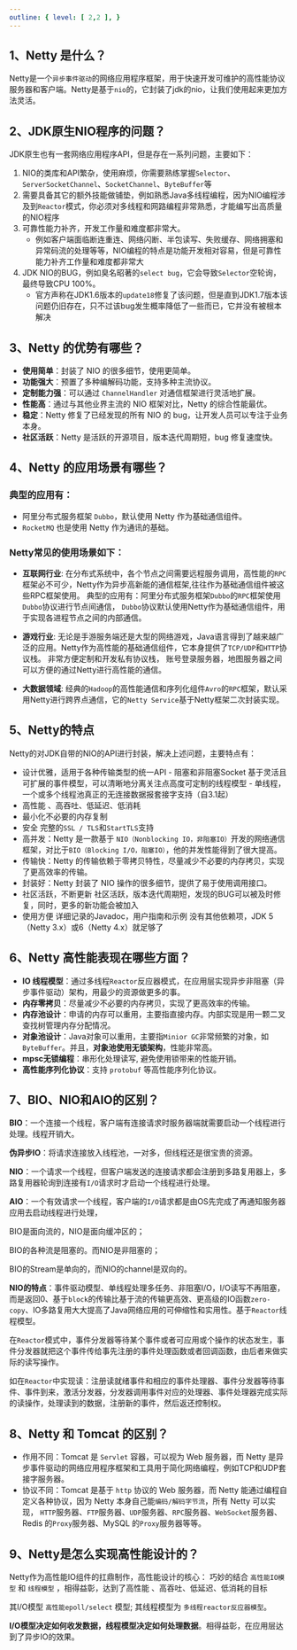 ```yaml
---
outline: { level: [ 2,2 ], }
---
```


## 1、Netty 是什么？

Netty是一个`异步事件驱动`的网络应用程序框架，用于快速开发可维护的高性能协议服务器和客户端。Netty是基于`nio`的，它封装了jdk的nio，让我们使用起来更加方法灵活。

## 2、JDK原生NIO程序的问题？

JDK原生也有一套网络应用程序API，但是存在一系列问题，主要如下：

1. NIO的类库和API繁杂，使用麻烦，你需要熟练掌握`Selector`、`ServerSocketChannel`、`SocketChannel`、`ByteBuffer`等
2. 需要具备其它的额外技能做铺垫，例如熟悉Java多线程编程，因为NIO编程涉及到`Reactor`模式，你必须对多线程和网路编程非常熟悉，才能编写出高质量的NIO程序
3. 可靠性能力补齐，开发工作量和难度都非常大。
    * 例如客户端面临断连重连、网络闪断、半包读写、失败缓存、网络拥塞和异常码流的处理等等，NIO编程的特点是功能开发相对容易，但是可靠性能力补齐工作量和难度都非常大
4. JDK NIO的BUG，例如臭名昭著的`select bug`，它会导致`Selector`空轮询，最终导致CPU 100%。
    * 官方声称在JDK1.6版本的`update18`修复了该问题，但是直到JDK1.7版本该问题仍旧存在，只不过该bug发生概率降低了一些而已，它并没有被根本解决

## 3、Netty 的优势有哪些？

* **使用简单**：封装了 NIO 的很多细节，使用更简单。
* **功能强大**：预置了多种编解码功能，支持多种主流协议。
* **定制能力强**：可以通过 `ChannelHandler` 对通信框架进行灵活地扩展。
* **性能高**：通过与其他业界主流的 NIO 框架对比，Netty 的综合性能最优。
* **稳定**：Netty 修复了已经发现的所有 NIO 的 bug，让开发人员可以专注于业务本身。
* **社区活跃**：Netty 是活跃的开源项目，版本迭代周期短，bug 修复速度快。

## 4、Netty 的应用场景有哪些？

### 典型的应用有：

* 阿里分布式服务框架 `Dubbo`，默认使用 Netty 作为基础通信组件。
* `RocketMQ` 也是使用 Netty 作为通讯的基础。

### Netty常见的使用场景如下：

* **互联网行业**: 在分布式系统中，各个节点之间需要远程服务调用，高性能的`RPC`框架必不可少，Netty作为异步高新能的通信框架,往往作为基础通信组件被这些RPC框架使用。 典型的应用有：阿里分布式服务框架`Dubbo`的`RPC`框架使用`Dubbo`协议进行节点间通信，
`Dubbo`协议默认使用Netty作为基础通信组件，用于实现各进程节点之间的内部通信。

* **游戏行业**: 无论是手游服务端还是大型的网络游戏，Java语言得到了越来越广泛的应用。Netty作为高性能的基础通信组件，它本身提供了`TCP/UDP`和`HTTP`协议栈。 非常方便定制和开发私有协议栈，
账号登录服务器，地图服务器之间可以方便的通过Netty进行高性能的通信。

* **大数据领域**: 经典的`Hadoop`的高性能通信和序列化组件`Avro`的`RPC`框架，默认采用Netty进行跨界点通信，它的`Netty Service`基于Netty框架二次封装实现。

## 5、Netty的特点

Netty的对JDK自带的NIO的API进行封装，解决上述问题，主要特点有：

* 设计优雅，适用于各种传输类型的统一API - 阻塞和非阻塞Socket 基于灵活且可扩展的事件模型，可以清晰地分离关注点高度可定制的线程模型 - 单线程，一个或多个线程池真正的无连接数据报套接字支持（自3.1起）
* 高性能 、高吞吐、低延迟、低消耗
* 最小化不必要的内存复制
* 安全 完整的`SSL / TLS`和`StartTLS`支持
* 高并发：Netty 是一款基于 `NIO（Nonblocking IO，非阻塞IO）`开发的网络通信框架，对比于`BIO（Blocking I/O，阻塞IO）`，他的并发性能得到了很大提高。
* 传输快：Netty 的传输依赖于零拷贝特性，尽量减少不必要的内存拷贝，实现了更高效率的传输。
* 封装好：Netty 封装了 NIO 操作的很多细节，提供了易于使用调用接口。
* 社区活跃，不断更新 社区活跃，版本迭代周期短，发现的BUG可以被及时修复，同时，更多的新功能会被加入
* 使用方便 详细记录的Javadoc，用户指南和示例 没有其他依赖项，JDK 5（Netty 3.x）或6（Netty 4.x）就足够了

## 6、Netty 高性能表现在哪些方面？

* **IO 线程模型**：通过多线程`Reactor`反应器模式，在应用层实现异步非阻塞（异步事件驱动）架构，用最少的资源做更多的事。
* **内存零拷贝**：尽量减少不必要的内存拷贝，实现了更高效率的传输。
* **内存池设计**：申请的内存可以重用，主要指直接内存。内部实现是用一颗二叉查找树管理内存分配情况。
* **对象池设计**：Java对象可以重用，主要指`Minior GC`非常频繁的对象，如`ByteBuffer`。并且，**对象池使用无锁架构**，性能非常高。
* **mpsc无锁编程**：串形化处理读写, 避免使用锁带来的性能开销。
* **高性能序列化协议**：支持 `protobuf` 等高性能序列化协议。

## 7、BIO、NIO和AIO的区别？

**BIO**：一个连接一个线程，客户端有连接请求时服务器端就需要启动一个线程进行处理。线程开销大。

**伪异步IO**：将请求连接放入线程池，一对多，但线程还是很宝贵的资源。

**NIO**：一个请求一个线程，但客户端发送的连接请求都会注册到多路复用器上，多路复用器轮询到连接有`I/O`请求时才启动一个线程进行处理。

**AIO**：一个有效请求一个线程，客户端的`I/O`请求都是由OS先完成了再通知服务器应用去启动线程进行处理，

BIO是面向流的，NIO是面向缓冲区的；

BIO的各种流是阻塞的。而NIO是非阻塞的；

BIO的Stream是单向的，而NIO的channel是双向的。

**NIO的特点**：事件驱动模型、单线程处理多任务、非阻塞I/O，I/O读写不再阻塞，而是返回0、基于`block`的传输比基于流的传输更高效、更高级的IO函数`zero-copy`、IO多路复用大大提高了Java网络应用的可伸缩性和实用性。基于`Reactor`线程模型。

在`Reactor`模式中，事件分发器等待某个事件或者可应用或个操作的状态发生，事件分发器就把这个事件传给事先注册的事件处理函数或者回调函数，由后者来做实际的读写操作。

如在`Reactor`中实现读：注册读就绪事件和相应的事件处理器、事件分发器等待事件、事件到来，激活分发器，分发器调用事件对应的处理器、事件处理器完成实际的读操作，处理读到的数据，注册新的事件，然后返还控制权。

## 8、Netty 和 Tomcat 的区别？

* 作用不同：Tomcat 是 `Servlet` 容器，可以视为 Web 服务器，而 Netty 是异步事件驱动的网络应用程序框架和工具用于简化网络编程，例如TCP和UDP套接字服务器。
* 协议不同：Tomcat 是基于 `http` 协议的 Web 服务器，而 Netty 能通过编程自定义各种协议，因为 Netty 本身自己能`编码/解码字节流`，所有 Netty 可以实现，
`HTTP`服务器、`FTP`服务器、`UDP`服务器、`RPC`服务器、`WebSocket`服务器、Redis 的`Proxy`服务器、MySQL 的`Proxy`服务器等等。

## 9、Netty是怎么实现高性能设计的？

Netty作为高性能IO组件的扛鼎制作，高性能设计的核心： 巧妙的结合 `高性能IO模型` 和 `线程模型` ，相得益彰，达到了高性能 、高吞吐、低延迟、低消耗的目标

其I/O模型 `高性能epoll/select` 模型; 其线程模型为 `多线程reactor反应器模型`。

**I/O模型决定如何收发数据，线程模型决定如何处理数据**。相得益彰，在应用层达到了异步IO的效果。